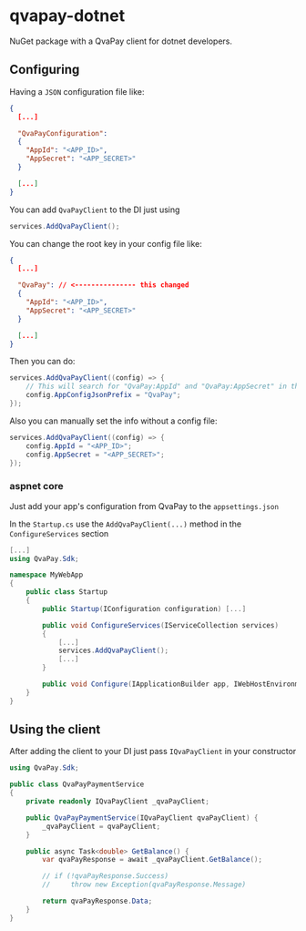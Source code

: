 # qvapay-dotnet

NuGet package with a QvaPay client for dotnet developers.

## Configuring

Having a `JSON` configuration file like:

```json
{
  [...]

  "QvaPayConfiguration": 
  {
    "AppId": "<APP_ID>",
    "AppSecret": "<APP_SECRET>"
  }

  [...]
}
```

You can add `QvaPayClient` to the DI just using

```csharp
services.AddQvaPayClient();
```

You can change the root key in your config file like:

```json
{
  [...]

  "QvaPay": // <--------------- this changed
  { 
    "AppId": "<APP_ID>",
    "AppSecret": "<APP_SECRET>"
  }

  [...]
}
```

Then you can do:

```csharp
services.AddQvaPayClient((config) => {
    // This will search for "QvaPay:AppId" and "QvaPay:AppSecret" in the config
    config.AppConfigJsonPrefix = "QvaPay";   
});
```

Also you can manually set the info without a config file:

```csharp
services.AddQvaPayClient((config) => {
    config.AppId = "<APP_ID>";
    config.AppSecret = "<APP_SECRET>";
});
```

### aspnet core

Just add your app's configuration from QvaPay to the `appsettings.json`

In the `Startup.cs` use the `AddQvaPayClient(...)` method in the `ConfigureServices` section

```csharp
[...]
using QvaPay.Sdk;

namespace MyWebApp
{
    public class Startup
    {
        public Startup(IConfiguration configuration) [...]

        public void ConfigureServices(IServiceCollection services)
        {
            [...]
            services.AddQvaPayClient();
            [...]
        }

        public void Configure(IApplicationBuilder app, IWebHostEnvironment env) [...]
    }
}
```

## Using the client

After adding the client to your DI just pass `IQvaPayClient` in your constructor

```csharp
using QvaPay.Sdk;

public class QvaPayPaymentService 
{
    private readonly IQvaPayClient _qvaPayClient;

    public QvaPayPaymentService(IQvaPayClient qvaPayClient) {
        _qvaPayClient = qvaPayClient;
    }

    public async Task<double> GetBalance() {
        var qvaPayResponse = await _qvaPayClient.GetBalance();

        // if (!qvaPayResponse.Success)
        //     throw new Exception(qvaPayResponse.Message)

        return qvaPayResponse.Data;
    }
}
